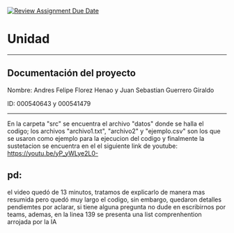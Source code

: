 [![Review Assignment Due Date](https://classroom.github.com/assets/deadline-readme-button-22041afd0340ce965d47ae6ef1cefeee28c7c493a6346c4f15d667ab976d596c.svg)](https://classroom.github.com/a/gzRFP7VK)
# Unidad 
---
## Documentación del proyecto
Nombre: Andres Felipe Florez Henao y Juan Sebastian Guerrero Giraldo 

ID:  000540643 y 000541479

---

En la carpeta "src" se encuentra el archivo "datos" donde se halla el codigo; los archivos "archivo1.txt", "archivo2" y "ejemplo.csv" son los que se usaron como ejemplo para la ejecucion del codigo y finalmente la sustetacion se encuentra en el el siguiente link de youtube: https://youtu.be/yP_yWLye2L0-

## pd: 
el video quedó de 13 minutos, tratamos de explicarlo de manera mas resumida pero quedó muy largo el codigo, sin embargo, quedaron detalles pendiemtes por aclarar, si tiene alguna pregunta no dude en escribirnos por teams, ademas, en la linea 139 se presenta una list comprenhention arrojada por la IA